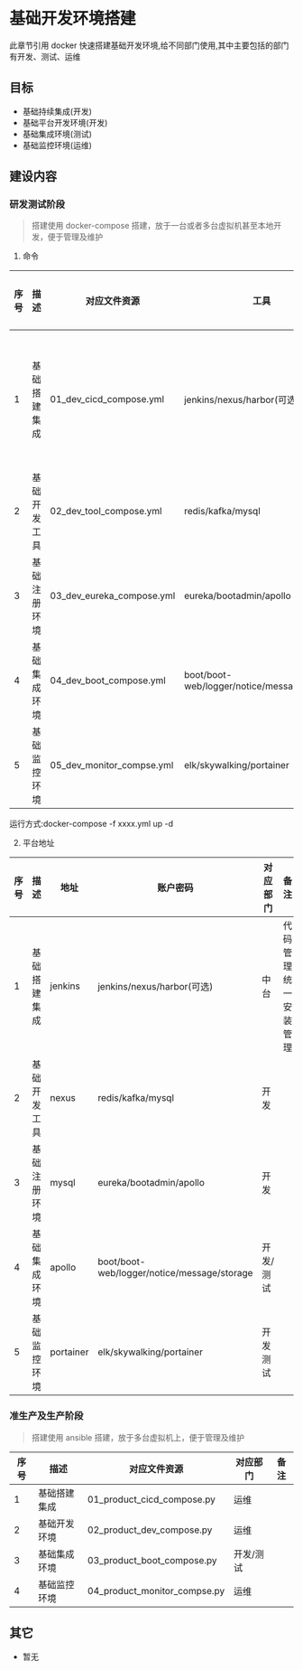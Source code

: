 # 基础开发环境搭建

此章节引用 docker 快速搭建基础开发环境,给不同部门使用,其中主要包括的部门有开发、测试、运维

## 目标

- 基础持续集成(开发)
- 基础平台开发环境(开发)
- 基础集成环境(测试)
- 基础监控环境(运维)

## 建设内容

### 研发测试阶段

> 搭建使用 docker-compose 搭建，放于一台或者多台虚拟机甚至本地开发，便于管理及维护

1. 命令

| 序号 | 描述         | 对应文件资源              | 工具                                        | 对应部门  | 备注                 |
| ---- | ------------ | ------------------------- | ------------------------------------------- | --------- | -------------------- |
| 1    | 基础搭建集成 | 01_dev_cicd_compose.yml   | jenkins/nexus/harbor(可选)                  | 中台      | 代码管理统一安装管理 |
| 2    | 基础开发工具 | 02_dev_tool_compose.yml   | redis/kafka/mysql                           | 开发      |                      |
| 3    | 基础注册环境 | 03_dev_eureka_compose.yml | eureka/bootadmin/apollo                     | 开发      |                      |
| 4    | 基础集成环境 | 04_dev_boot_compose.yml   | boot/boot-web/logger/notice/message/storage | 开发/测试 |                      |
| 5    | 基础监控环境 | 05_dev_monitor_compse.yml | elk/skywalking/portainer                    | 开发测试  |                      |

运行方式:docker-compose -f xxxx.yml up -d

2. 平台地址

| 序号 | 描述         | 地址      | 账户密码                                    | 对应部门  | 备注                 |
| ---- | ------------ | --------- | ------------------------------------------- | --------- | -------------------- |
| 1    | 基础搭建集成 | jenkins   | jenkins/nexus/harbor(可选)                  | 中台      | 代码管理统一安装管理 |
| 2    | 基础开发工具 | nexus     | redis/kafka/mysql                           | 开发      |                      |
| 3    | 基础注册环境 | mysql     | eureka/bootadmin/apollo                     | 开发      |                      |
| 4    | 基础集成环境 | apollo    | boot/boot-web/logger/notice/message/storage | 开发/测试 |                      |
| 5    | 基础监控环境 | portainer | elk/skywalking/portainer                    | 开发测试  |                      |

### 准生产及生产阶段

> 搭建使用 ansible 搭建，放于多台虚拟机上，便于管理及维护

| 序号 | 描述         | 对应文件资源                 | 对应部门  | 备注 |
| ---- | ------------ | ---------------------------- | --------- | ---- |
| 1    | 基础搭建集成 | 01_product_cicd_compose.py   | 运维      |      |
| 2    | 基础开发环境 | 02_product_dev_compose.py    | 运维      |      |
| 3    | 基础集成环境 | 03_product_boot_compose.py   | 开发/测试 |      |
| 4    | 基础监控环境 | 04_product_monitor_compse.py | 运维      |      |

## 其它

- 暂无
